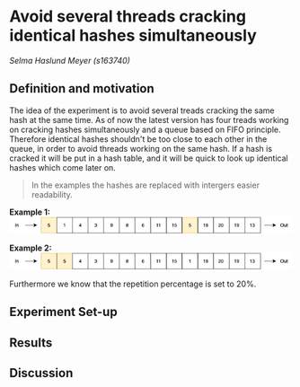 # Avoid several threads cracking identical hashes simultaneously 
*Selma Haslund Meyer (s163740)*

## Definition and motivation
The idea of the experiment is to avoid several treads cracking the same hash at the same time. As of now the latest version has four treads working on cracking hashes simultaneously and a queue based on FIFO principle. Therefore identical hashes shouldn't be too close to each other in the queue, in order to avoid threads working on the same hash. If a hash is cracked it will be put in a hash table, and it will be quick to look up identical hashes which come later on. 

> In the examples the hashes are replaced with intergers easier readability. 

**Example 1:** 
![](https://raw.githubusercontent.com/SelmaMeyer/Billeder_02159/master/queueOK.png)

**Example 2:**
![](https://raw.githubusercontent.com/SelmaMeyer/Billeder_02159/master/QueueSKOD.png)

Furthermore we know that the repetition percentage is set to 20%.  

## Experiment Set-up

## Results

## Discussion

